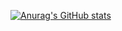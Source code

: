 [![Anurag's GitHub stats](https://github-readme-stats.vercel.app/api?username=thanlnwza)](https://github.com/anuraghazra/github-readme-stats)

